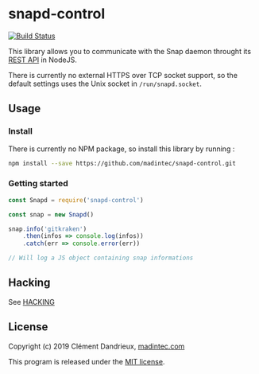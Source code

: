 # snapd-control

[![Build Status](https://travis-ci.com/madintec/snapd-control.svg?branch=master)](https://travis-ci.com/madintec/snapd-control)

This library allows you to communicate with the Snap daemon throught its [REST API](https://github.com/snapcore/snapd/wiki/REST-API) in NodeJS.

There is currently no external HTTPS over TCP socket support, so the default settings uses the Unix socket in `/run/snapd.socket`.

## Usage

### Install

There is currently no NPM package, so install this library by running :

```bash
npm install --save https://github.com/madintec/snapd-control.git
```

### Getting started

```js
const Snapd = require('snapd-control')

const snap = new Snapd()

snap.info('gitkraken')
    .then(infos => console.log(infos))
    .catch(err => console.error(err))

// Will log a JS object containing snap informations
```

## Hacking

See [HACKING](HACKING.md)

## License

Copyright (c) 2019 Clément Dandrieux, [madintec.com](https://madintec.com)

This program is released under the [MIT license](./LICENSE).